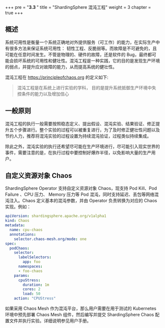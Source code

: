 +++
pre = "<b>3.3 </b>"
title = "ShardingSphere 混沌工程"
weight = 3
chapter = true
+++

## 概述

系统可用性是衡量一个系统正确地对外提供服务（可工作）的能力，在实际生产中有很多方法来保证系统可用性： 韧性工程、反脆弱等。而故障是不可避免的，且可能在任意时间发生。不管是物理的、硬件的故障，还是软件的 Bug，最终都可能会损坏系统的可用性和健壮性。混沌工程是一种实践，它的目的是发现生产环境的弱点，并提升应对故障的能力，从而提高系统的健壮性。

混沌工程在 https://principleofchaos.org 的定义如下:
> 混沌工程是在系统上进行实验的学科， 目的是提升系统抵御生产环境中失控条件的能力以及增加信心

## 一般原则

混沌工程的执行一般需要按照稳态定义、提出假设、混沌实验、结果验证、修正提升五个步骤进行。整个实验的过程可以被重复进行，为了及时修正健壮性问题以及节约人力，推荐将混沌实验的过程设置为持续混沌验证，过程类似持续集成。

除此之外，混沌实验的执行还希望尽可能在生产环境进行，尽可能引入现实世界的事件，需要注意的是，在执行过程中要控制好爆炸半径，以免影响大量的生产用户。


## 自定义资源对象 Chaos

ShardingSphere Operator 支持自定义资源对象 Chaos，现支持 Pod Kill、Pod Failure 、CPU 压力、 Memory 压力等 Pod 混沌，同时支持延迟、丢包等网络混沌注入。Chaos 定义基本的混沌参数，并由 Operator 负责转换为对应的 Chaos 实现。例如：

```yaml
apiVersion: shardingsphere.apache.org/v1alpha1
kind: Chaos
metadata:
  name: cpu-chaos
  annotations:
    selector.chaos-mesh.org/mode: one
spec:
  podChaos:
    selector:
      labelSelectors:
        app: foo
      namespaces: 
      - foo-chaos
    params:
      cpuStress:
        duration: 1m
        cores: 2
        load: 50
    action: "CPUStress"
```

如果采用 Chaos Mesh 作为混沌平台，那么用户需要在用于测试的 Kubernetes 环境中预先部署 Chaos Mesh 组件，然后编写并提交 ShardingSphere Chaos 配置文件并执行实验。详细说明参见用户手册。
